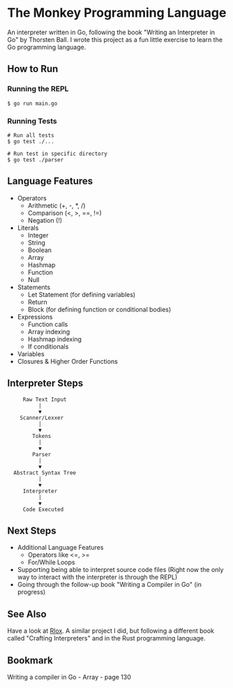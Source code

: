 # The Monkey Programming Language
An interpreter written in Go, following the book "Writing an Interpreter in Go" by Thorsten Ball. I wrote this project as a fun little exercise to learn the Go programming language.

## How to Run

### Running the REPL
```
$ go run main.go
```

### Running Tests
```
# Run all tests
$ go test ./...

# Run test in specific directory
$ go test ./parser
```

## Language Features
* Operators
  * Arithmetic (+, -, *, /)
  * Comparison (<, >, ==, !=)
  * Negation (!)
* Literals
  * Integer
  * String
  * Boolean
  * Array
  * Hashmap
  * Function
  * Null
* Statements
  * Let Statement (for defining variables)
  * Return
  * Block (for defining function or conditional bodies)
* Expressions
  * Function calls
  * Array indexing
  * Hashmap indexing
  * If conditionals
* Variables
* Closures & Higher Order Functions

## Interpreter Steps
```
     Raw Text Input
          |
          ▼
    Scanner/Lexxer
          |
          ▼
        Tokens
          |
          ▼
        Parser
          |
          ▼
  Abstract Syntax Tree
          |
          ▼
     Interpreter
          |
          ▼
     Code Executed
```

## Next Steps
* Additional Language Features
  * Operators like <=, >=
  * For/While Loops
* Supporting being able to interpret source code files (Right now the only way to interact with the interpreter is through the REPL)
* Going through the follow-up book "Writing a Compiler in Go" (in progress)

## See Also
Have a look at [Rlox](https://github.com/hln33/rlox/tree/main). A similar project I did, but following a different book called "Crafting Interpreters" and in the Rust programming language.

## Bookmark
Writing a compiler in Go - Array - page 130